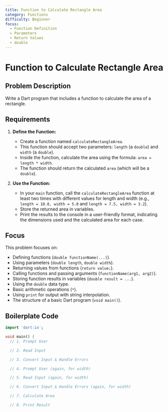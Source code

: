 ```yaml
---
title: Function to Calculate Rectangle Area
category: Functions
difficulty: Beginner
focus:
  - Function Definition
  - Parameters
  - Return Values
  - double
---
```


# Function to Calculate Rectangle Area

## Problem Description

Write a Dart program that includes a function to calculate the area of a rectangle.

## Requirements

1.  **Define the Function:**
    *   Create a function named `calculateRectangleArea`.
    *   This function should accept two parameters: `length` (a `double`) and `width` (a `double`).
    *   Inside the function, calculate the area using the formula: `area = length * width`.
    *   The function should return the calculated `area` (which will be a `double`).

2.  **Use the Function:**
    *   In your `main` function, call the `calculateRectangleArea` function at least two times with different values for length and width (e.g., `length = 10.0, width = 5.0` and `length = 7.5, width = 3.2`).
    *   Store the returned area in variables.
    *   Print the results to the console in a user-friendly format, indicating the dimensions used and the calculated area for each case.

## Focus

This problem focuses on:

*   Defining functions (`double functionName(...)`).
*   Using parameters (`double length`, `double width`).
*   Returning values from functions (`return value;`).
*   Calling functions and passing arguments (`functionName(arg1, arg2)`).
*   Storing function results in variables (`double result = ...`).
*   Using the `double` data type.
*   Basic arithmetic operations (`*`).
*   Using `print` for output with string interpolation.
*   The structure of a basic Dart program (`void main()`).

## Boilerplate Code

```dart
import 'dart:io';

void main() {
  // 1. Prompt User

  // 2. Read Input

  // 3. Convert Input & Handle Errors

  // 4. Prompt User (again, for width)

  // 5. Read Input (again, for width)

  // 6. Convert Input & Handle Errors (again, for width)

  // 7. Calculate Area

  // 8. Print Result

```